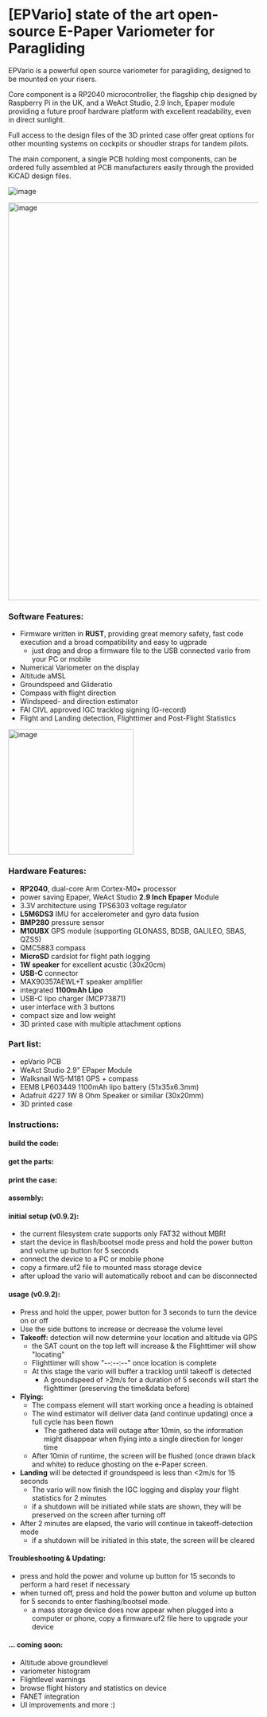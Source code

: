 # [EPVario]  state of the art open-source E-Paper Variometer for Paragliding

EPVario is a powerful open source variometer for paragliding, designed to be mounted on your risers.

Core component is a RP2040 microcontroller, the flagship chip designed by Raspberry Pi in the UK, and a WeAct Studio, 2.9 Inch, Epaper module providing a future proof hardware platform with excellent readability, even in direct sunlight.

Full access to the design files of the 3D printed case offer great options for other mounting systems on cockpits or shoudler straps for tandem pilots.

The main component, a single PCB holding most components, can be ordered fully assembled at PCB manufacturers easily through the provided KiCAD design files.

![image](https://github.com/user-attachments/assets/b1dfbc78-c23f-4806-93fc-69b596cbea38)

<img width="800" alt="image" src="https://github.com/user-attachments/assets/4dd2d3aa-1ad8-4e8d-8e13-0699db8e57dd" />


### Software Features:
- Firmware written in **RUST**, providing great memory safety, fast code execution and a broad compatibility and easy to ugprade
  - just drag and drop a firmware file to the USB connected vario from your PC or mobile
- Numerical Variometer on the display
- Altitude aMSL
- Groundspeed and Glideratio
- Compass with flight direction
- Windspeed- and direction estimator
- FAI CIVL approved IGC tracklog signing (G-record)
- Flight and Landing detection, Flighttimer and Post-Flight Statistics
<img width="252" alt="image" src="https://github.com/user-attachments/assets/1f4ca641-3fc2-4881-8fe6-9fa85e84d0f9" />

### Hardware Features:
- **RP2040**, dual-core Arm Cortex-M0+ processor
- power saving Epaper, WeAct Studio **2.9 Inch Epaper** Module
- 3.3V architecture using TPS6303 voltage regulator
- **L5M6DS3** IMU for accelerometer and gyro data fusion
- **BMP280** pressure sensor 
- **M10UBX** GPS module (supporting GLONASS, BDSB, GALILEO, SBAS, QZSS)
- QMC5883 compass
- **MicroSD** cardslot for flight path logging
- **1W speaker** for excellent acustic (30x20cm)
- **USB-C** connector
- MAX90357AEWL+T speaker amplifier
- integrated **1100mAh Lipo**
- USB-C lipo charger (MCP73871)
- user interface with 3 buttons 
- compact size and low weight
- 3D printed case with multiple attachment options

### Part list:
- epVario PCB
- WeAct Studio 2.9" EPaper Module
- Walksnail WS-M181 GPS + compass
- EEMB LP603449 1100mAh lipo battery (51x35x6.3mm)
- Adafruit 4227 1W 8 Ohm Speaker or similiar (30x20mm)
- 3D printed case

### Instructions:
#### build the code:
#### get the parts:
#### print the case:
#### assembly:
#### initial setup (v0.9.2):
- the current filesystem crate supports only FAT32 without MBR!
- start the device in flash/bootsel mode press and hold the power button and volume up button for 5 seconds
- connect the device to a PC or mobile phone
- copy a firmare.uf2 file to mounted mass storage device
- after upload the vario will automatically reboot and can be disconnected

#### usage (v0.9.2):
- Press and hold the upper, power button for 3 seconds to turn the device on or off
- Use the side buttons to increase or decrease the volume level
- **Takeoff:** detection will now determine your location and altitude via GPS
  - the SAT count on the top left will increase & the Flighttimer will show "locating"
  -  Flighttimer will show "--:--:--" once location is complete
  - At this stage the vario will buffer a tracklog until takeoff is detected
    - A groundspeed of >2m/s for a duration of 5 seconds will start the flighttimer (preserving the time&data before)
- **Flying:**
  - The compass element will start working once a heading is obtained
  - The wind estimator will deliver data (and continue updating) once a full cycle has been flown
    - The gathered data will outage after 10min, so the information might disappear when flying into a single direction for longer time
  - After 10min of runtime, the screen will be flushed (once drawn black and white) to reduce ghosting on the e-Paper screen.
- **Landing** will be detected if groundspeed is less than <2m/s for 15 seconds
  - The vario will now finish the IGC logging and display your flight statistics for 2 minutes
  - if a shutdown will be initiated while stats are shown, they will be preserved on the screen after turning off
- After 2 minutes are elapsed, the vario will continue in takeoff-detection mode
  - if a shutdown will be initiated in this state, the screen will be cleared    

#### Troubleshooting & Updating: 
- press and hold the power and volume up button for 15 seconds to perform a hard reset if necessary
- when turned off, press and hold the power button and volume up button for 5 seconds to enter flashing/bootsel mode.
  - a mass storage device does now appear when plugged into a computer or phone, copy a firmware.uf2 file here to upgrade your device

#### ... coming soon:
- Altitude above groundlevel
- variometer histogram
- Flightlevel warnings
- browse flight history and statistics on device
- FANET integration
- UI improvements and more :)
